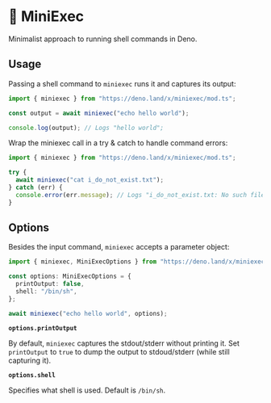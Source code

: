 # 🐤 MiniExec

Minimalist approach to running shell commands in Deno.

## Usage

Passing a shell command to `miniexec` runs it and captures its output:

```ts
import { miniexec } from "https://deno.land/x/miniexec/mod.ts";

const output = await miniexec("echo hello world");

console.log(output); // Logs "hello world";
```

Wrap the miniexec call in a try & catch to handle command errors:

```ts
import { miniexec } from "https://deno.land/x/miniexec/mod.ts";

try {
  await miniexec("cat i_do_not_exist.txt");
} catch (err) {
  console.error(err.message); // Logs "i_do_not_exist.txt: No such file or directory";
}
```

## Options

Besides the input command, `miniexec` accepts a parameter object:

```ts
import { miniexec, MiniExecOptions } from "https://deno.land/x/miniexec/mod.ts";

const options: MiniExecOptions = {
  printOutput: false,
  shell: "/bin/sh",
};

await miniexec("echo hello world", options);
```

**`options.printOutput`**

By default, `miniexec` captures the stdout/stderr without printing it. Set `printOutput` to `true` to dump the output to stdoud/stderr (while still capturing it).

**`options.shell`**

Specifies what shell is used. Default is `/bin/sh`.
